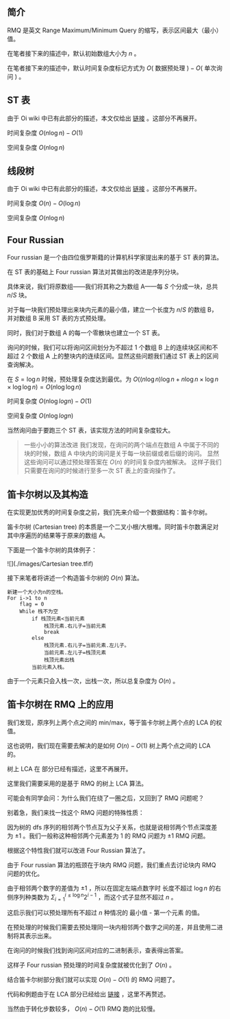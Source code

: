 ## 简介

RMQ 是英文 Range Maximum/Minimum Query 的缩写，表示区间最大（最小）值。

在笔者接下来的描述中，默认初始数组大小为 $n$ 。

在笔者接下来的描述中，默认时间复杂度标记方式为 $O($ 数据预处理 $)-O($ 单次询问 $)$ 。

## ST 表

由于 Oi wiki 中已有此部分的描述，本文仅给出 [链接](ds/sparse-table/index.md) 。这部分不再展开。

时间复杂度 $O(n\log n)-O(1)$ 

空间复杂度 $O(n\log n)$ 

## 线段树

由于 Oi wiki 中已有此部分的描述，本文仅给出 [链接](ds/seg/index.md) 。这部分不再展开。

时间复杂度 $O(n)-O(\log n)$ 

空间复杂度 $O(n\log n)$ 

## Four Russian

Four russian 是一个由四位俄罗斯籍的计算机科学家提出来的基于 ST 表的算法。

在 ST 表的基础上 Four russian 算法对其做出的改进是序列分块。

具体来说，我们将原数组——我们将其称之为数组 A——每 $S$ 个分成一块，总共 $n/S$ 块。

对于每一块我们预处理出来块内元素的最小值，建立一个长度为 $n/S$ 的数组 B，并对数组 B 采用 ST 表的方式预处理。

同时，我们对于数组 A 的每一个零散块也建立一个 ST 表。

询问的时候，我们可以将询问区间划分为不超过 1 个数组 B 上的连续块区间和不超过 2 个数组 A 上的整块内的连续区间。显然这些问题我们通过 ST 表上的区间查询解决。

在 $S=\log n$ 时候，预处理复杂度达到最优。为 $O((n\log n)\log n+n\log n\times\log n\times\log \log n)=O(n\log \log n)$ 

时间复杂度 $O(n\log log n)-O(1)$ 

空间复杂度 $O(n\log log n)$ 

当然询问由于要跑三个 ST 表，该实现方法的时间复杂度较大。

> 一些小小的算法改进
> 我们发现，在询问的两个端点在数组 A 中属于不同的块的时候，数组 A 中块内的询问是关于每一块前缀或者后缀的询问。
> 显然这些询问可以通过预处理答案在 $O(n)$ 的时间复杂度内被解决。
> 这样子我们只需要在询问的时候进行至多一次 ST 表上的查询操作了。

## 笛卡尔树以及其构造

在实现更加优秀的时间复杂度之前，我们先来介绍一个数据结构：笛卡尔树。

笛卡尔树  (Cartesian tree) 的本质是一个二叉小根/大根堆。同时笛卡尔数满足对其中序遍历的结果等于原来的数组 A。

下面是一个笛卡尔树的具体例子：

\!\[](./images/Cartesian tree.tfif)

接下来笔者将讲述一个构造笛卡尔树的 $O(n)$ 算法。

    新建一个大小为n的空栈。
    For i->1 to n
    	flag = 0
    	While 栈不为空
    		if 栈顶元素<当前元素
    			栈顶元素.右儿子=当前元素
    			break
    		else
    			栈顶元素.右儿子=当前元素.左儿子。
    			当前元素.左儿子=栈顶元素
    			栈顶元素出栈
    		当前元素入栈。

由于一个元素只会入栈一次，出栈一次，所以总复杂度为 $O(n)$ 。

## 笛卡尔树在 RMQ 上的应用

我们发现，原序列上两个点之间的 min/max，等于笛卡尔树上两个点的 LCA 的权值。

这也说明，我们现在需要去解决的是如何 $O(n)-O(1)$ 树上两个点之间的 LCA 的。

树上 LCA 在 [](graph/lca/lca.md) 部分已经有描述，这里不再展开。

这里我们需要采用的是基于 RMQ 的树上 LCA 算法。

可能会有同学会问：为什么我们在绕了一圈之后，又回到了 RMQ 问题呢？

别着急，我们来找一找这个 RMQ 问题的特殊性质：

因为树的 dfs 序列的相邻两个节点互为父子关系，也就是说相邻两个节点深度差为 $\pm 1$ 。我们一般称这种相邻两个元素差为 1 的 RMQ 问题为 $\pm 1$ RMQ 问题。

根据这个特性我们就可以改进 Four Russian 算法了。

由于 Four russian 算法的瓶颈在于块内 RMQ 问题，我们重点去讨论块内 RMQ 问题的优化。

由于相邻两个数字的差值为 $\pm 1$ ，所以在固定左端点数字时 长度不超过 $\log n$ 的右侧序列种类数为 $\Sigma_{i=1}^{i \leq \log n} 2^{i-1}$ ，而这个式子显然不超过 $n$ 。

这启示我们可以预处理所有不超过 $n$ 种情况的 最小值 - 第一个元素 的值。

在预处理的时候我们需要去预处理同一块内相邻两个数字之间的差，并且使用二进制将其表示出来。

在询问的时候我们找到询问区间对应的二进制表示，查表得出答案。

这样子 Four russian 预处理的时间复杂度就被优化到了 $O(n)$ 。

结合笛卡尔树部分我们就可以实现 $O(n)-O(1)$ 的 RMQ 问题了。

代码和例题由于在 LCA 部分已经给出 [链接](graph/lca/lca.md) ，这里不再赘述。

当然由于转化步数较多， $O(n)-O(1)$ RMQ 跑的比较慢。
